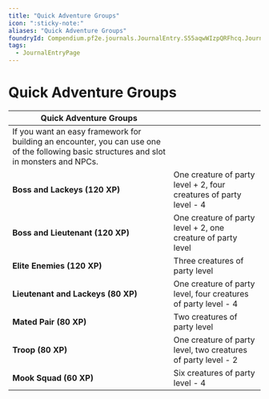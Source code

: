 ```yaml
---
title: "Quick Adventure Groups"
icon: ":sticky-note:"
aliases: "Quick Adventure Groups"
foundryId: Compendium.pf2e.journals.JournalEntry.S55aqwWIzpQRFhcq.JournalEntryPage.zVcfWP1ac0JhNEhY
tags:
  - JournalEntryPage
---
```


# Quick Adventure Groups
| **Quick Adventure Groups** |  |
| --- | --- |
| If you want an easy framework for building an encounter, you can use one of the following basic structures and slot in monsters and NPCs. |  |
| **Boss and Lackeys (120 XP)** | One creature of party level + 2, four creatures of party level - 4 |
| **Boss and Lieutenant (120 XP)** | One creature of party level + 2, one creature of party level |
| **Elite Enemies (120 XP)** | Three creatures of party level |
| **Lieutenant and Lackeys (80 XP)** | One creature of party level, four creatures of party level - 4 |
| **Mated Pair (80 XP)** | Two creatures of party level |
| **Troop (80 XP)** | One creature of party level, two creatures of party level - 2 |
| **Mook Squad (60 XP)** | Six creatures of party level - 4 |